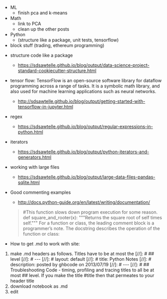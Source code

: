 - ML
  - finish pca and k-means
- Math
  - link to PCA
  - clean up the other posts
- Python
  - (structure like a package, unit tests, tensorflow)
- block stuff (trading, ethereum programming)

* structure code like a package
  * https://sdsawtelle.github.io/blog/output/data-science-project-standard-cookiecutter-structure.html
* tensor flow: TensorFlow is an open-source software library for dataflow programming across a range of tasks. It is a symbolic math library, and also used for machine learning applications such as neural networks.
  * http://sdsawtelle.github.io/blog/output/getting-started-with-tensorflow-in-jupyter.html
* regex
  * https://sdsawtelle.github.io/blog/output/regular-expressions-in-python.html
* iterators
  * https://sdsawtelle.github.io/blog/output/python-iterators-and-generators.html
* working with large files
  * https://sdsawtelle.github.io/blog/output/large-data-files-pandas-sqlite.html
* Good commenting examples
  * http://docs.python-guide.org/en/latest/writing/documentation/
  > #This function slows down program execution for some reason.
  >def square_and_rooter(x):
  >"""Returns the square root of self times self."""
  >For a function or class, the leading comment block is a programmer’s note. 
  >The docstring describes the operation of the  function or class:

* How to get .md to work with site:
1. make .md headers as follows. Titles have to be at most the [//]: # ## level
[//]: # ---
[//]: # layout: default
[//]: # title: Python Notes
[//]: # description: posted by ghbcode on 2013/07/19
[//]: # ---
[//]: # ## Troubleshooting Code - timing, profiling and tracing
titles to all be at most ## level. If you make the title #title then that permeates to your header title
2. download notebook as .md
3. edit 
